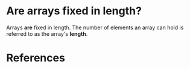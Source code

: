  # Are arrays fixed in length? 
  
 Arrays **are** fixed in length. The number of elements an array can hold is referred to as the array's **length**.
  
 # References 
